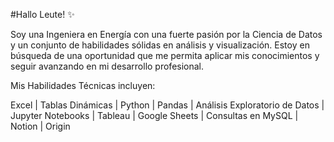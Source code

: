 #Hallo Leute! ✨

Soy una Ingeniera en Energía con una fuerte pasión por la Ciencia de Datos y un conjunto de habilidades sólidas en análisis y visualización. Estoy en búsqueda de una oportunidad que me permita aplicar mis conocimientos y seguir avanzando en mi desarrollo profesional.

Mis Habilidades Técnicas incluyen:

Excel | Tablas Dinámicas | Python | Pandas | Análisis Exploratorio de Datos | Jupyter Notebooks | Tableau |
Google Sheets | Consultas en MySQL | Notion | Origin


<!---
KitzelZ/KitzelZ is a ✨ special ✨ repository because its `README.md` (this file) appears on your GitHub profile.
You can click the Preview link to take a look at your changes.
--->
